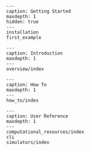 
```{include} Home.md
```

```{toctree}
---
caption: Getting Started
maxdepth: 1
hidden: true
---
installation
first_example
```

```{toctree}
---
caption: Introduction
maxdepth: 1
---
overview/index
```

```{toctree}
---
caption: How To
maxdepth: 1
---
how_to/index
```

```{toctree}
---
caption: User Reference
maxdepth: 1
---
computational_resources/index
cli
simulators/index
```

